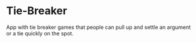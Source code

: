 # Tie-Breaker
App with tie breaker games that people can pull up and settle an argument or a tie quickly on the spot. 
